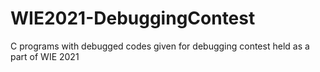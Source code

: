 # WIE2021-DebuggingContest
C programs with debugged codes given for debugging contest held as a part of WIE 2021
